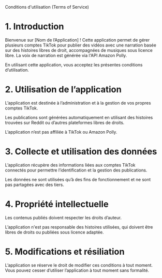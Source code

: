 Conditions d'utilisation (Terms of Service)
# 1. Introduction
Bienvenue sur [Nom de l’Application] ! Cette application permet de gérer plusieurs comptes TikTok pour publier des vidéos avec une narration basée sur des histoires libres de droit, accompagnées de musiques sous licence libre. La voix de narration est générée via l'API Amazon Polly.

En utilisant cette application, vous acceptez les présentes conditions d’utilisation.

# 2. Utilisation de l’application
L’application est destinée à l’administration et à la gestion de vos propres comptes TikTok.

Les publications sont générées automatiquement en utilisant des histoires trouvées sur Reddit ou d’autres plateformes libres de droits.

L’application n’est pas affiliée à TikTok ou Amazon Polly.

# 3. Collecte et utilisation des données
L’application récupère des informations liées aux comptes TikTok connectés pour permettre l’identification et la gestion des publications.

Les données ne sont utilisées qu’à des fins de fonctionnement et ne sont pas partagées avec des tiers.

# 4. Propriété intellectuelle
Les contenus publiés doivent respecter les droits d’auteur.

L’application n'est pas responsable des histoires utilisées, qui doivent être libres de droits ou publiées sous licence adaptée.

# 5. Modifications et résiliation
L’application se réserve le droit de modifier ces conditions à tout moment. Vous pouvez cesser d’utiliser l’application à tout moment sans formalité.
